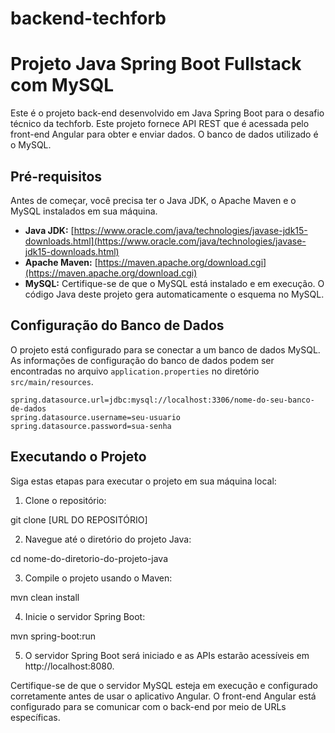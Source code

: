 # backend-techforb
# Projeto Java Spring Boot Fullstack com MySQL

Este é o projeto back-end desenvolvido em Java Spring Boot para o desafio técnico da techforb. Este projeto fornece API REST que é acessada pelo front-end Angular para obter e enviar dados. O banco de dados utilizado é o MySQL.

## Pré-requisitos

Antes de começar, você precisa ter o Java JDK, o Apache Maven e o MySQL instalados em sua máquina.

- **Java JDK:** [https://www.oracle.com/java/technologies/javase-jdk15-downloads.html](https://www.oracle.com/java/technologies/javase-jdk15-downloads.html)
- **Apache Maven:** [https://maven.apache.org/download.cgi](https://maven.apache.org/download.cgi)
- **MySQL:** Certifique-se de que o MySQL está instalado e em execução. O código Java deste projeto gera automaticamente o esquema no MySQL.

## Configuração do Banco de Dados

O projeto está configurado para se conectar a um banco de dados MySQL. As informações de configuração do banco de dados podem ser encontradas no arquivo `application.properties` no diretório `src/main/resources`.

```properties
spring.datasource.url=jdbc:mysql://localhost:3306/nome-do-seu-banco-de-dados
spring.datasource.username=seu-usuario
spring.datasource.password=sua-senha
```
## Executando o Projeto

Siga estas etapas para executar o projeto em sua máquina local:

1. Clone o repositório:

git clone [URL DO REPOSITÓRIO]

2. Navegue até o diretório do projeto Java:

cd nome-do-diretorio-do-projeto-java

3. Compile o projeto usando o Maven:

mvn clean install

4. Inicie o servidor Spring Boot:

mvn spring-boot:run

5. O servidor Spring Boot será iniciado e as APIs estarão acessíveis em http://localhost:8080.

Certifique-se de que o servidor MySQL esteja em execução e configurado corretamente antes de usar o aplicativo Angular. O front-end Angular está configurado para se comunicar com o back-end por meio de URLs específicas.
